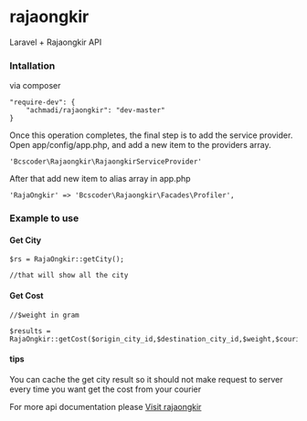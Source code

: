 rajaongkir
==========

Laravel + Rajaongkir API

### Intallation
via composer 

```
"require-dev": {
    "achmadi/rajaongkir": "dev-master"
}
```

Once this operation completes, the final step is to add the service provider. Open app/config/app.php, and add a new item to the providers array.

`'Bcscoder\Rajaongkir\RajaongkirServiceProvider'`

After that add new item to alias array in app.php

`'RajaOngkir' => 'Bcscoder\Rajaongkir\Facades\Profiler',`

### Example to use

#### Get City

```
$rs = RajaOngkir::getCity();

//that will show all the city
```

#### Get Cost

```
//$weight in gram

$results = RajaOngkir::getCost($origin_city_id,$destination_city_id,$weight,$courier);
```

#### tips
You can cache the get city result so it should not make request to server every time you want get the cost from your courier

For more api documentation please  [Visit rajaongkir](rajaongkir.com/dokumentasi)

